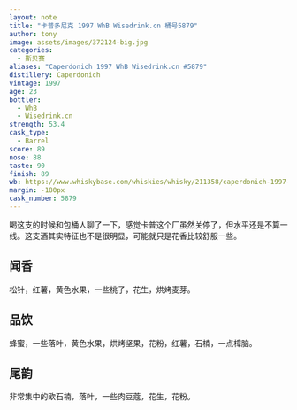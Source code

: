 ```yaml
---
layout: note
title: "卡普多尼克 1997 WhB Wisedrink.cn 桶号5879"
author: tony
image: assets/images/372124-big.jpg
categories:
  - 斯贝赛
aliases: "Caperdonich 1997 WhB Wisedrink.cn #5879"
distillery: Caperdonich
vintage: 1997
age: 23
bottler:
  - WhB
  - Wisedrink.cn
strength: 53.4
cask_type:
  - Barrel
score: 89
nose: 88
taste: 90
finish: 89
wb: https://www.whiskybase.com/whiskies/whisky/211358/caperdonich-1997-whb
margin: -180px
cask_number: 5879
---
```

喝这支的时候和包桶人聊了一下，感觉卡普这个厂虽然关停了，但水平还是不算一线。这支酒其实特征也不是很明显，可能就只是花香比较舒服一些。

## 闻香
松针，红薯，黄色水果，一些桃子，花生，烘烤麦芽。

## 品饮
蜂蜜，一些落叶，黄色水果，烘烤坚果，花粉，红薯，石楠，一点樟脑。

## 尾韵
非常集中的欧石楠，落叶，一些肉豆蔻，花生，花粉。
